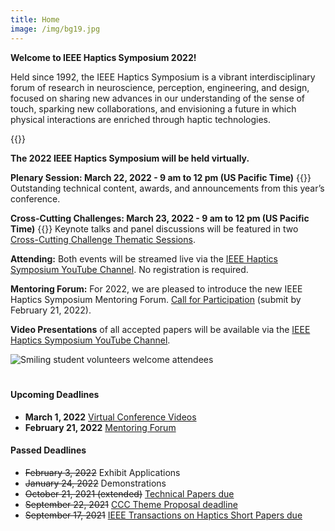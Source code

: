 ```yaml
---
title: Home
image: /img/bg19.jpg
---
```





<!--

**Update:** The 2022 IEEE Haptics Symposium is transitioning to a **virtual conference format.** The live streaming video event will take place on **Tuesday, March 22, 2022 - 9am to 12pm US Pacific Time** (16:00 to 19:00 UTC). The Cross-Cutting Challenges live video event will take place on **Wednesday, March 23, 2022 - 9am to 12pm US Pacific Time** (16:00 to 19:00 UTC). Please visit the [conference program](/program/program-overview/) for more information.


The 2022 IEEE Haptics Symposium is transitioning to a **virtual conference format.**  The outstanding technical content in this year’s conference will be shared via a livestream event that will take place in late March 2022, as part of the virtual conference.  Further details about the virtual conference program, registration, and opportunities for participation will be available in the near future.



Submissions for Exhibits and Demonstrations are not being accepted for the virtual conference.  A newly introduced [Mentoring Forum](/presenting/mentoring-forum/) track will replace the Works-in-Progress track and provide unique opportunities for participation by students and postdoctoral researchers.

{{<simpleLineBreak>}}

-->


**Welcome to IEEE Haptics Symposium 2022!**

Held since 1992, the IEEE Haptics Symposium is a vibrant interdisciplinary forum of research in neuroscience, perception, engineering, and design, focused on sharing new advances in our understanding of the sense of touch, sparking new collaborations, and envisioning a future in which physical interactions are enriched through haptic technologies.  

{{<simpleLineBreak>}}


**The 2022 IEEE Haptics Symposium will be held virtually.**

**Plenary Session: March 22, 2022 - 9 am to 12 pm (US Pacific Time)** {{<simpleBR>}}
Outstanding technical content, awards, and announcements from this year’s conference.

**Cross-Cutting Challenges: March 23, 2022 - 9 am to 12 pm (US Pacific Time)** {{<simpleBR>}}
Keynote talks and panel discussions will be featured in two [Cross-Cutting Challenge Thematic Sessions](/program/).

**Attending:** Both events will be streamed live via the [IEEE Haptics Symposium YouTube Channel](https://www.youtube.com/channel/UC1YjMwrg8Hk6uAtyWb62yAw). No registration is required.

**Mentoring Forum:** For 2022, we are pleased to introduce the new IEEE Haptics Symposium Mentoring Forum. [Call for Participation](/presenting/mentoring-forum) (submit by February 21, 2022).

**Video Presentations** of all accepted papers will be available via the [IEEE Haptics Symposium YouTube Channel](https://www.youtube.com/channel/UC1YjMwrg8Hk6uAtyWb62yAw).

<!--
The 2022 conference will include [cross-cutting challenge](/program/) sessions, [technical paper](/presenting/technical-papers/) sessions presenting the latest advances in haptics,  hands-on haptic demonstrations, and work-in-progress posters. An exciting social activities program will provide opportunities for socializing and networking.

Once again for 2022, a [conference journal papers track](/presenting/transactions-on-haptics-early-submission) provides the opportunity for authors to present new findings at the conference for simultaneous publication in IEEE Transactions on Haptics.
-->

![Smiling student volunteers welcome attendees](/img/slide-image-6-crop.jpg)

<hr style="height:6px; visibility:hidden;" />

#### Upcoming Deadlines
 - **March 1, 2022** [Virtual Conference Videos](/presenting/video-instructions)
 - **February 21, 2022** [Mentoring Forum](/presenting/mentoring-forum)

 <!--
- **TBA** [Works-in-Progress Papers](/presenting/work-in-progress-wip-papers/)
 - **November 19, 2021** [Cross-Cutting Challenges Individual Submission](/presenting/cross-cutting-challenges/) REMOVED on 1-5 by Greg
 - ~~October 13, 2021~~ **October 21, 2021 (extended)** [Technical Papers due](/presenting/technical-papers/) REMOVED ON 10-29 by Greg 
 -->

#### Passed Deadlines
 - ~~February 3, 2022~~ Exhibit Applications
 - ~~January 24, 2022~~ Demonstrations
 - ~~October 21, 2021 (extended)~~ [Technical Papers due](/presenting/technical-papers/)
 - ~~September 22, 2021~~ [CCC Theme Proposal deadline](/presenting/cross-cutting-challenges/)
 - ~~September 17, 2021~~ [IEEE Transactions on Haptics Short Papers due](/presenting/transactions-on-haptics-early-submission/)

<br>
